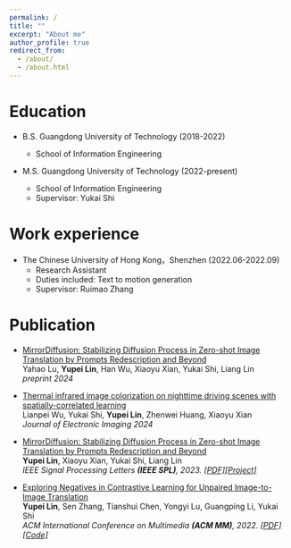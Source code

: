 ```yaml
---
permalink: /
title: ""
excerpt: "About me"
author_profile: true
redirect_from: 
  - /about/
  - /about.html
---
```


Education
======
* B.S. Guangdong University of Technology   (2018-2022)  
  * School of Information Engineering

* M.S. Guangdong University of Technology (2022-present) 
  * School of Information Engineering
  * Supervisor: Yukai Shi
 
Work experience
======
* The Chinese University of Hong Kong，Shenzhen (2022.06-2022.09) 
  * Research Assistant
  * Duties included: Text to motion generation
  * Supervisor: Ruimao Zhang


Publication
======
<ul>
<li><p><a href="https://arxiv.org/pdf/2403.05416.pdf">MirrorDiffusion: Stabilizing Diffusion Process in Zero-shot Image Translation by Prompts Redescription and Beyond</a> <br />
Yahao Lu, <b>Yupei Lin</b>, Han Wu, Xiaoyu Xian, Yukai Shi, Liang Lin<br/>
<i> preprint 2024</i></p></li>
  
<li><p><a href="https://www.bing.com/ck/a?!&&p=e5dc9a2cb6f2c63eJmltdHM9MTcxMjUzNDQwMCZpZ3VpZD0wYTRmNDVhMi1mZjZmLTZmOGYtMmM3Ny01N2U4ZmU0MTZlMTkmaW5zaWQ9NTIyNw&ptn=3&ver=2&hsh=3&fclid=0a4f45a2-ff6f-6f8f-2c77-57e8fe416e19&u=a1aHR0cHM6Ly93d3cuc3BpZWRpZ2l0YWxsaWJyYXJ5Lm9yZy9qb3VybmFscy9qb3VybmFsLW9mLWVsZWN0cm9uaWMtaW1hZ2luZy92b2x1bWUtMzMvaXNzdWUtMDIvMDIzMDE5L1RoZXJtYWwtaW5mcmFyZWQtaW1hZ2UtY29sb3JpemF0aW9uLW9uLW5pZ2h0dGltZS1kcml2aW5nLXNjZW5lcy13aXRoLXNwYXRpYWxseS8xMC4xMTE3LzEuSkVJLjMzLjIuMDIzMDE5LmZ1bGw&ntb=1">Thermal infrared image colorization on nighttime driving scenes with spatially-correlated learning</a> <br />
Lianpei Wu, Yukai Shi, <b>Yupei Lin</b>, Zhenwei Huang, Xiaoyu Xian <br />
<i> Journal of Electronic Imaging 2024 </i></p></li> 
<li><p><a href="https://arxiv.org/abs/2401.03221">MirrorDiffusion: Stabilizing Diffusion Process in Zero-shot Image Translation by Prompts Redescription and Beyond</a> <br />
<b>Yupei Lin</b>, Xiaoyu Xian, Yukai Shi, Liang Lin <br />
<i> IEEE Signal Processing Letters <b>(IEEE SPL)</b>, 2023. <a href="https://arxiv.org/abs/2401.03221">[PDF]</a><a href="https://mirrordiffusion.github.io/">[Project]</a></i></p></li>
<li><p><a href="">Exploring Negatives in Contrastive Learning for Unpaired Image-to-Image Translation</a> <br />
<b>Yupei Lin</b>, Sen Zhang, Tianshui Chen, Yongyi Lu, Guangping Li, Yukai Shi <br />
<i> ACM International Conference on Multimedia <b>(ACM MM)</b>, 2022. <a href="https://arxiv.org/abs/2204.11018v2">[PDF]</a><a href="https://github.com/YupeiLin2388/Exploring-Negatives-in-Contrastive-Learning-for-Unpaired-Image-to-Image-Translation">[Code]</a></i></p>
</li>
</ul>
